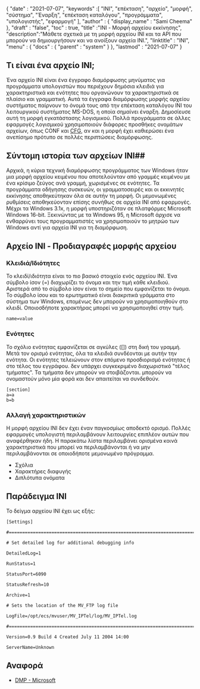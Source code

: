 {
  "date" : "2021-07-07",
  "keywords" :[ "INI", "επέκταση", "αρχείο", "μορφή", "σύστημα", "Έναρξη", "επέκταση καταλόγου", "προγράμματα", "υπολογιστής", "εφαρμογή" ],
  "author" : {
    "display_name" : "Sami Cheema"
},
  "draft" : "false",
  "toc" : true,
  "title" :"INI - Μορφή αρχείου εκκίνησης",
  "description":"Μάθετε σχετικά με τη μορφή αρχείου INI και τα API που μπορούν να δημιουργήσουν και να ανοίξουν αρχεία INI.",
  "linktitle" : "INI",
  "menu" : {
    "docs" : {
      "parent" : "system"
}
},
  "lastmod" : "2021-07-07"
}

## Τι είναι ένα αρχείο INI; ##

Ένα αρχείο INI είναι ένα έγγραφο διαμόρφωσης μηνύματος για προγράμματα υπολογιστών που περιέχουν δημόσια κλειδιά για χαρακτηριστικά και ενότητες που οργανώνουν τα χαρακτηριστικά σε πλαίσιο και γραμματική. Αυτά τα έγγραφα διαμόρφωσης μορφής αρχείου συστήματος παίρνουν το όνομά τους από την επέκταση καταλόγου INI του λειτουργικού συστήματος MS-DOS, η οποία σημαίνει έναρξη. Δημοσίευσε αυτή τη μορφή εγκατάστασης λογισμικού. Πολλά προγράμματα σε άλλες εφαρμογές λογισμικού χρησιμοποιούν διάφορες προσθήκες ονομάτων αρχείων, όπως CONF και [CFG](/el/system/cfg/), αν και η μορφή έχει καθιερώσει ένα ανεπίσημο πρότυπο σε πολλές περιπτώσεις διαμόρφωσης.

## Σύντομη ιστορία των αρχείων INI##

Αρχικά, η κύρια τεχνική διαμόρφωσης προγράμματος των Windows ήταν μια μορφή αρχείου κειμένου που αποτελούνταν από γραμμές κειμένου με ένα κρίσιμο ζεύγος ανά γραμμή, χωρισμένες σε ενότητες. Τα προγράμματα οδήγησης συσκευών, οι γραμματοσειρές και οι εκκινητές εκκίνησης αποθηκεύτηκαν όλα σε αυτήν τη μορφή. Οι μεμονωμένες ρυθμίσεις αποθηκεύονταν επίσης συνήθως σε αρχεία INI από εφαρμογές.
Μέχρι τα Windows 3.1x, η μορφή υποστηριζόταν σε πλατφόρμες Microsoft Windows 16-bit. Ξεκινώντας με τα Windows 95, η Microsoft άρχισε να ενθαρρύνει τους προγραμματιστές να χρησιμοποιούν το μητρώο των Windows αντί για αρχεία INI για τη διαμόρφωση.

## Αρχείο INI - Προδιαγραφές μορφής αρχείου

### Κλειδιά/Ιδιότητες ###

Το κλειδί/ιδιότητα είναι το πιο βασικό στοιχείο ενός αρχείου INI. Ένα σύμβολο ίσον (=) διαχωρίζει το όνομα και την τιμή κάθε κλειδιού. Αριστερά από το σύμβολο ίσον είναι το σημείο που εμφανίζεται το όνομα. Το σύμβολο ίσου και το ερωτηματικό είναι διακριτικά γράμματα στο σύστημα των Windows, επομένως δεν μπορούν να χρησιμοποιηθούν στο κλειδί. Οποιοσδήποτε χαρακτήρας μπορεί να χρησιμοποιηθεί στην τιμή.

```
name=value
```

### Ενότητες ###

Το σχόλιο ενότητας εμφανίζεται σε αγκύλες ([]) στη δική του γραμμή. Μετά τον ορισμό ενότητας, όλα τα κλειδιά συνδέονται με αυτήν την ενότητα. Οι ενότητες τελειώνουν στον επόμενο προσδιορισμό ενότητας ή στο τέλος του εγγράφου. δεν υπάρχει συγκεκριμένο διαχωριστικό "τέλος τμήματος". Τα τμήματα δεν μπορούν να στοιβάζονται. μπορούν να ονομαστούν μόνο μία φορά και δεν απαιτείται να συνδεθούν.

```
[section]
a=a
b=b
```

### Αλλαγή χαρακτηριστικών ###

Η μορφή αρχείου INI δεν έχει έναν παγκοσμίως αποδεκτό ορισμό. Πολλές εφαρμογές υπολογιστή περιλαμβάνουν λειτουργίες επιπλέον αυτών που αναφέρθηκαν ήδη. Η παρακάτω λίστα περιλαμβάνει ορισμένα κοινά χαρακτηριστικά που μπορεί να περιλαμβάνονται ή να μην περιλαμβάνονται σε οποιοδήποτε μεμονωμένο πρόγραμμα.

* Σχόλια
* Χαρακτήρες διαφυγής
* Διπλότυπα ονόματα


## Παράδειγμα INI ##

Το δείγμα αρχείου INI έχει ως εξής:

```
[Settings]
 
#======================================================================
 
# Set detailed log for additional debugging info
 
DetailedLog=1
 
RunStatus=1
 
StatusPort=6090
 
StatusRefresh=10
 
Archive=1
 
# Sets the location of the MV_FTP log file
 
LogFile=/opt/ecs/mvuser/MV_IPTel/log/MV_IPTel.log
 
#======================================================================
 
Version=0.9 Build 4 Created July 11 2004 14:00
 
ServerName=Unknown

```

## Αναφορά ##

* [DMP - Microsoft](https://docs.microsoft.com/en-us/troubleshoot/windows-client/performance/read-small-memory-dump-file)

